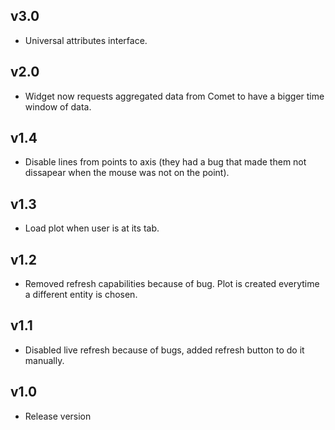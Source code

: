 ## v3.0

- Universal attributes interface.

## v2.0

- Widget now requests aggregated data from Comet to have a bigger time window of data.

## v1.4

- Disable lines from points to axis (they had a bug that made them not dissapear when the mouse was not on the point).


## v1.3

- Load plot when user is at its tab.

## v1.2

- Removed refresh capabilities because of bug. Plot is created everytime a different entity is chosen.


## v1.1

- Disabled live refresh because of bugs, added refresh button to do it manually.


## v1.0

- Release version